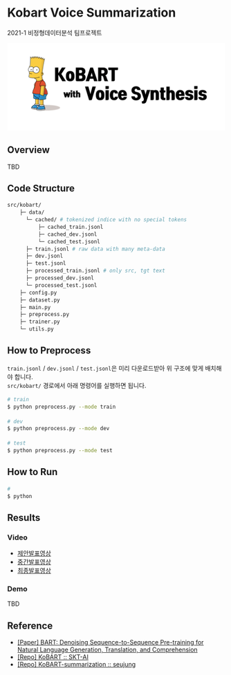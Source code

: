# Kobart Voice Summarization
2021-1 비정형데이터분석 팀프로젝트

![thumbnail](img/thumbnail.png)

## Overview
TBD


## Code Structure
```sh
src/kobart/
    ├─ data/
      └─ cached/ # tokenized indice with no special tokens
          ├─ cached_train.jsonl
          ├─ cached_dev.jsonl
          └─ cached_test.jsonl
      ├─ train.jsonl # raw data with many meta-data
      ├─ dev.jsonl
      ├─ test.jsonl
      ├─ processed_train.jsonl # only src, tgt text
      ├─ processed_dev.jsonl
      └─ processed_test.jsonl
    ├─ config.py
    ├─ dataset.py
    ├─ main.py
    ├─ preprocess.py
    ├─ trainer.py
    └─ utils.py
```

## How to Preprocess
```train.jsonl``` / ```dev.jsonl``` / ```test.jsonl```은 미리 다운로드받아 위 구조에 맞게 배치해야 합니다. <br>
```src/kobart/``` 경로에서 아래 명령어를 실행하면 됩니다.

```sh
# train 
$ python preprocess.py --mode train

# dev 
$ python preprocess.py --mode dev

# test 
$ python preprocess.py --mode test
```

## How to Run
```sh
# 
$ python
```

## Results

### Video
- [제안발표영상]()
- [중간발표영상]()
- [최종발표영상]()

### Demo
TBD

## Reference

- [[Paper] BART: Denoising Sequence-to-Sequence Pre-training for Natural Language Generation, Translation, and Comprehension](https://arxiv.org/abs/1910.13461)
- [[Repo] KoBART :: SKT-AI](https://github.com/SKT-AI/KoBART)
- [[Repo] KoBART-summarization :: seujung](https://github.com/seujung/KoBART-summarization)
